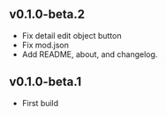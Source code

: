 ﻿
## v0.1.0-beta.2
- Fix detail edit object button
- Fix mod.json
- Add README, about, and changelog.

## v0.1.0-beta.1
- First build

